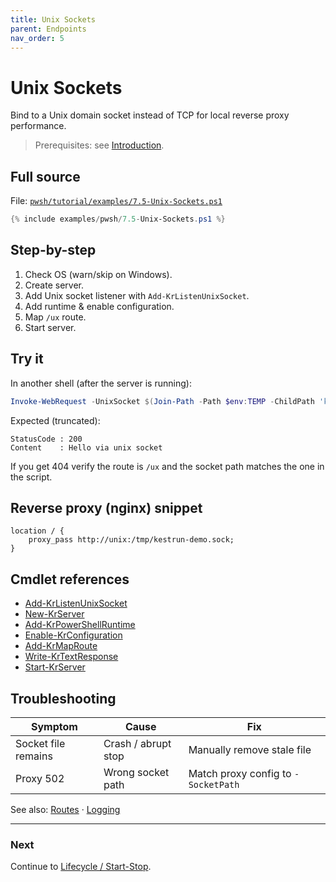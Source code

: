 ```yaml
---
title: Unix Sockets
parent: Endpoints
nav_order: 5
---
```


# Unix Sockets

Bind to a Unix domain socket instead of TCP for local reverse proxy performance.

> Prerequisites: see [Introduction][Introduction].

## Full source

File: [`pwsh/tutorial/examples/7.5-Unix-Sockets.ps1`][7.5-Unix-Sockets.ps1]

```powershell
{% include examples/pwsh/7.5-Unix-Sockets.ps1 %}
```

## Step-by-step

1. Check OS (warn/skip on Windows).
2. Create server.
3. Add Unix socket listener with `Add-KrListenUnixSocket`.
4. Add runtime & enable configuration.
5. Map `/ux` route.
6. Start server.

## Try it

In another shell (after the server is running):

```powershell
Invoke-WebRequest -UnixSocket $(Join-Path -Path $env:TEMP -ChildPath 'kestrun-demo.sock') -Method GET -Uri 'http://localhost/ux'
```

Expected (truncated):

```text
StatusCode : 200
Content    : Hello via unix socket
```

If you get 404 verify the route is `/ux` and the socket path matches the one in the script.

## Reverse proxy (nginx) snippet

```nginx
location / {
    proxy_pass http://unix:/tmp/kestrun-demo.sock;
}
```

## Cmdlet references

- [Add-KrListenUnixSocket][Add-KrListenUnixSocket]
- [New-KrServer][New-KrServer]
- [Add-KrPowerShellRuntime][Add-KrPowerShellRuntime]
- [Enable-KrConfiguration][Enable-KrConfiguration]
- [Add-KrMapRoute][Add-KrMapRoute]
- [Write-KrTextResponse][Write-KrTextResponse]
- [Start-KrServer][Start-KrServer]

## Troubleshooting

| Symptom             | Cause               | Fix                                 |
| ------------------- | ------------------- | ----------------------------------- |
| Socket file remains | Crash / abrupt stop | Manually remove stale file          |
| Proxy 502           | Wrong socket path   | Match proxy config to `-SocketPath` |

See also: [Routes](../2.routes/index) · [Logging](../5.logging/index)

---

### Next

Continue to [Lifecycle / Start-Stop](../14.lifecycle/1.Start-Stop).

[7.5-Unix-Sockets.ps1]: /pwsh/tutorial/examples/7.5-Unix-Sockets.ps1
[Add-KrListenUnixSocket]: /pwsh/cmdlets/Add-KrListenUnixSocket
[New-KrServer]: /pwsh/cmdlets/New-KrServer
[Add-KrPowerShellRuntime]: /pwsh/cmdlets/Add-KrPowerShellRuntime
[Enable-KrConfiguration]: /pwsh/cmdlets/Enable-KrConfiguration
[Add-KrMapRoute]: /pwsh/cmdlets/Add-KrMapRoute
[Write-KrTextResponse]: /pwsh/cmdlets/Write-KrTextResponse
[Start-KrServer]: /pwsh/cmdlets/Start-KrServer
[Introduction]: ../1.introduction/index#prerequisites
